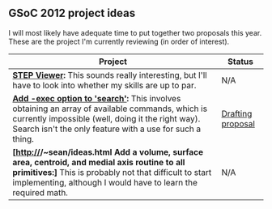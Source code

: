 ## GSoC 2012 project ideas

I will most likely have adequate time to put together two proposals this
year. These are the project I'm currently reviewing (in order of
interest).

| Project                                                                                                                                                                                                                                                    | Status                                                                  |
|------------------------------------------------------------------------------------------------------------------------------------------------------------------------------------------------------------------------------------------------------------|-------------------------------------------------------------------------|
| **[STEP Viewer](../../task/STEP_Viewer.md):** This sounds really interesting, but I'll have to look into whether my skills are up to par.                                                                                                                     | N/A                                                                     |
| **[Add -exec option to 'search'](../../task/Add_exec_option_to_search):** This involves obtaining an array of available commands, which is currently impossible (well, doing it the right way). Search isn't the only feature with a use for such a thing. | [Drafting proposal](gsoc2012/search_proposal.md) |
| **\[<http://>/\~sean/ideas.html Add a volume, surface area, centroid, and medial axis routine to all primitives:\]** This is probably not that difficult to start implementing, although I would have to learn the required math.                          | N/A                                                                     |
